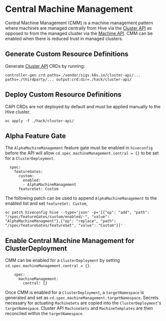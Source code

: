 # Central Machine Management

Central Machine Management (CMM) is a machine management pattern where machines are managed centrally from Hive via the [Cluster API](https://github.com/kubernetes-sigs/cluster-api) as opposed to from the managed cluster via the [Machine API](https://github.com/openshift/cluster-api). CMM can be enabled when there is reduced trust in managed clusters.

## Generate Custom Resource Definitions

Generate [Cluster API](https://github.com/kubernetes-sigs/cluster-api) CRDs by running:

```
controller-gen crd paths=./vendor/sigs.k8s.io/cluster-api/... paths=./thirdparty/... output:crd:dir=./hack/cluster-api/
```

## Deploy Custom Resource Definitions

CAPI CRDs are not deployed by default and must be applied manually to the Hive cluster.

```
oc apply -f ./hack/cluster-api/
```

## Alpha Feature Gate

The `AlphaMachineManagement` feature gate must be enabled in `hiveconfig` before the API will allow `cd.spec.machineManagement.central = {}` to be set for a `ClusterDeployment`.

```
  spec:
    featureGates:
      custom:
        enabled:
        - AlphaMachineManagement
      featureSet: Custom
```

The following patch can be used to append `AlphaMachineManagement` to the enabled list and set `featureSet: Custom`,

```
oc patch hiveconfig hive --type='json' -p='[{"op": "add", "path": "/spec/featureGates/custom/enabled/-", "value": "AlphaMachineManagment"},{"op": "replace", "path": "/spec/featureGates/featureSet", "value": "Custom"}]'
```

## Enable Central Machine Management for ClusterDeployment

CMM can be enabled for a `ClusterDeployment` by setting `cd.spec.machineManagement.central = {}`.

```
    spec:
      machineManagement:
        central: {}
```

Once CMM is enabled for a `ClusterDeployment`, a `targetNamespace` is generated and set as `cd.spec.machineManagement.targetNamespace`. Secrets necessary for actuating `MachineSets` are copied into the `ClusterDeployment`'s `targetNamespace`. Cluster API `MachineSets` and `MachineTemplates` are then reconciled within the `targetNamespace`.